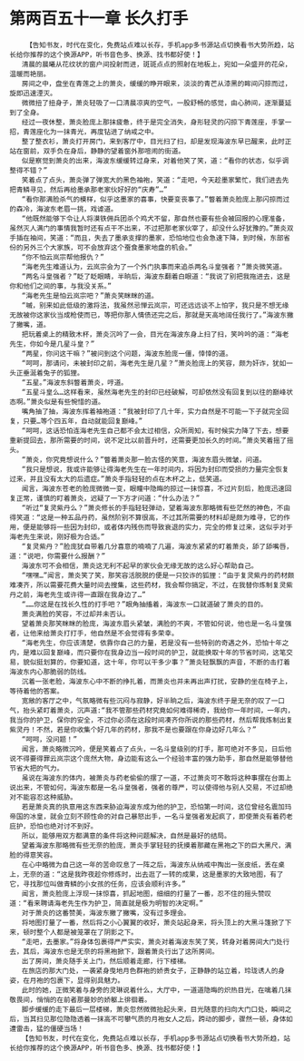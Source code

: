 # 第两百五十一章 长久打手
        【告知书友，时代在变化，免费站点难以长存，手机app多书源站点切换看书大势所趋，站长给你推荐的这个换源APP，听书音色多、换源、找书都好使！】
       清晨的晨曦从花纹状的窗户间投射而进，斑斑点点的照射在地板上，宛如一朵盛开的花朵，温暖而艳丽。
       房间之中，盘坐在青莲之上的萧炎，缓缓的睁开眼来，淡淡的青芒从漆黑的眸间闪掠而过，旋即迅速湮灭。
       微微扭了扭身子，萧炎轻吸了一口清晨凉爽的空气，一股舒畅的感觉，由心肺间，逐渐蔓延到了全身。
       经过一夜休整，萧炎脸庞上那抹疲惫，终于是完全消失，身形轻灵的闪掠下青莲座，手掌一招，青莲座化为一抹青光，再度钻进了纳戒之中。
       整了整衣衫，萧炎打开房门，来到客厅中，目光扫了扫，却是发现海波东早已醒来，此时正站在窗前，双手负在身后，静静的望着窗外那喧闹的街道。
       似是察觉到萧炎的出来，海波东缓缓转过身来，对着他笑了笑，道：“看你的状态，似乎调整得不错？”
       笑着点了点头，萧炎弹了弹宽大的黑色袖袍，笑道：“走吧，今天趁墨家繁忙，我们进去先把青鳞寻见，然后再给墨承那老家伙好好的“庆寿”…”
       “看你那满脸杀气的模样，似乎这墨家的喜事，快要变丧事了。”瞥着萧炎脸庞上那闪掠而过的森冷，海波东老眉一挑，戏谑道。
       “他既然能够下令让人将漠铁佣兵团杀个鸡犬不留，那自然也要有些会被回报的心理准备，虽然灭人满门的事情我暂时还有点干不出来，不过把那老家伙宰了，却没什么好犹豫的。”萧炎双手插在袖间，笑道：“而且，失去了墨承支撑的墨家，恐怕地位也会急速下降，到时候，东部省份的另外三个大家族，可不会放弃这个蚕食墨家地盘的机会。”
       “你不怕云岚宗帮他报仇？”
       “海老先生难道认为，云岚宗会为了一个外门执事而来追杀两名斗皇强者？”萧炎微笑道。
       “两名斗皇强者？”眨了眨眼睛，半晌后，海波东翻着白眼道：“我说了别把我拖进去，这是你和他们之间的事，与我没关系。”
       “海老先生是怕云岚宗吧？”萧炎笑眯眯的道。
       “嘁，别来如此低级的激将法，我虽然忌惮云岚宗，可还远远谈不上怕字，我只是不想无缘无故被你这家伙当成枪使而已，等把你那人情债还完之后，那就是天高地阔任我行了。”海波东撇了撇嘴，道。
       把玩着桌上的精致木杯，萧炎沉吟了一会，目光在海波东身上扫了扫，笑吟吟的道：“海老先生，你如今是几星斗皇？”
       “两星，你问这干嘛？”被问到这个问题，海波东脸庞一僵，悻悻的道。
       “呵呵，那请问，未被封印之前，海老先生是几星？”萧炎脸庞上的笑容，颇为奸诈，犹如一头正垂涎着兔子的狐狸。
       “五星。”海波东斜瞥着萧炎，哼道。
       “五星斗皇么…这样看来，虽然海老先生的封印已经破解，可却依然没有回复到以往的巅峰状态啊。”萧炎似是有些惋惜的道。
       嘴角抽了抽，海波东挥着袖袍道：“我被封印了几十年，实力自然是不可能一下子就完全回复，只要…等个四五年，自动就能回复巅峰。”
       “呵呵，这话恐怕连海老先生自己都不会太过相信，众所周知，有时候实力降了下去，想要重新提回去，那所需要的时间，说不定比以前晋升时，还需要更加长久的时间。”萧炎笑着摇了摇头。
       “萧炎，你究竟想说什么？”瞥着萧炎那一脸古怪的笑意，海波东眉头微皱，问道。
       “我只是想说，我或许能够让得海老先生在一年时间内，将因为封印而受损的力量完全恢复过来，并且没有太大的后遗症。”萧炎手指轻轻的点在木杯之上，低笑道。
       闻言，海波东苍老的脸庞微微一变，眼瞳中隐晦的掠过一抹惊喜，不过片刻后，脸庞迅速回复正常，谨慎的盯着萧炎，迟疑了一下方才问道：“什么办法？”
       “听过“复灵紫丹么？”萧炎修长的手指轻轻弹动，望着海波东那略微有些茫然的神色，不由得笑道：“这是一种五品丹药，虽然阶别不算很高，不过其所需要的材料却是颇为难寻，它的作用，便是能够将一些因为封印，或者体内残伤而导致衰退的实力，完全的修复过来，这似乎对于海老先生来说，刚好极为合适。”
       “复灵紫丹？”脸庞犹自带着几分喜意的喃喃了几遍，海波东紧紧的盯着萧炎，舔了舔嘴唇，道：“说吧，你需要什么报酬？”
       海波东可不会相信，萧炎这无利不起早的家伙会无缘无故的这么好心帮助自己。
       “嘿嘿…”闻言，萧炎笑了笑，那笑容活脱脱的便是一只狡诈的狐狸：“由于复灵紫丹的药材颇难凑齐，所以需要花费大量时间去搜集，这些药材，我会帮你搞定，不过，在我替你炼制复灵紫丹之前，海老先生或许得一直跟在我身边了…”
       “……你这是在找长久性的打手吧？”眼角抽搐着，海波东一口就道破了萧炎的目的。
       萧炎满脸的笑容，不过却并未否认。
       望着萧炎那笑眯眯的脸庞，海波东眉头紧皱，满脸的不爽，不管如何说，他也是一名斗皇强者，让他来给萧炎打打手，他自然是不会觉得有多荣幸。
       “海老先生，你应该清楚，依靠你自己的力量，若是没有一些特别的奇遇之外，恐怕十年之内，是难以回复巅峰，而只要你在我身边当一段时间的护卫，就能换取十年的节省时间，这笔交易，貌似挺划算的，你要知道，这十年，你可以干多少事？”萧炎轻飘飘的声音，不断的击打着海波东内心那脆弱的防线。
       沉着一张老脸，海波东心中不断的挣扎着，而萧炎也并未再出声打扰，安静的坐在椅子上，等待着他的答案。
       宽敞的客厅之中，气氛略微有些沉闷与寂静，好半晌之后，海波东终于是无奈的叹了一口气，抬头紧盯着萧炎，沉声道:“我不管那些药材究竟如何难得稀奇，我给你一年时间，一年内，我当你的护卫，保你的安全，不过你必须在这段时间凑齐你所说的那些药材，然后帮我炼制出复紫灵丹！不然，若是你收集个好几年的药材，那我不是也要跟在你身边好几年么？”
       “呵呵，没问题！”
       闻言，萧炎略微沉吟，便是笑着点了点头，一名斗皇级别的打手，那可绝对不多见，日后他说不得要得罪云岚宗这个庞然大物，身边能有这么一个经验丰富的强力助手，那自然是能够替他节省大把的气力。
       虽说在海波东的体内，被萧炎与药老偷偷的摆了一道，不过萧炎可不敢将这种事摆在台面上说出来，不管如何，海波东都是一名斗皇强者，强者的尊严，可以使得他与别人交易，不过却绝对不能容忍这种威胁。
       若是萧炎真的执意用这东西来胁迫海波东成为他的护卫，恐怕第一时间，这位曾经名震加玛帝国的冰皇，就会立刻不顾性命的对自己暴怒出手，一名斗皇强者发起疯了，即使萧炎有着药老庇护，恐怕也绝对讨不到好。
       所以，能够用双方都满意的条件将这种问题解决，自然是最好的结局。
       望着海波东那略微有些无奈的脸庞，萧炎手掌轻轻的抚摸着那藏在黑袍之下的巨大黑尺，满脸的得意笑容。
       在心中略微为自己这一年的苦命叹息了一阵之后，海波东从纳戒中掏出一张皮纸，丢在桌上，无奈的道：“这是我昨夜趁你修炼时，出去逛了一转的成果，这是墨家的大致地图，有了它，寻找那位叫做青鳞的小女孩的任务，应该会顺利许多。”
       闻言，萧炎脸庞上浮现一抹惊喜，抓起地图，细细的打量了一番，忍不住的摇头赞叹道：“看来聘请海老先生作为护卫，简直就是极为明智的决定啊。”
       对于萧炎的这番赞美，海波东撇了撇嘴，没有过多理会。
       将地图打量了一番，然后将之小心翼翼的收好，萧炎站起身来，将头顶上的大黑斗篷掀了下来，顿时整个人都是被笼罩在了阴影之下。
       “走吧，去墨家。”将身体包裹得严严实实，萧炎对着海波东笑了笑，转身对着房间大门处行去，其后，海波东也是无奈的将黑袍掀下，跟着萧炎行出了这所房间。
       出了房间，萧炎随手关上门，然后顺着走廊，行下楼梯。
       在旅店的那大门处，一袭紧身曳地月色群袍的娇贵女子，正静静的站立着，玲珑诱人的身姿，在月袍的包裹下，显得别具魅力。
       此时的她，正微笑着与身旁的灵琳说着什么，大厅中，一道道隐晦的炽热目光，在噙着几抹敬畏间，悄悄的在前者那曼妙的娇躯上徘徊着。
       脚步缓缓的走下最后一层楼梯，萧炎忽然微微抬起头来，目光随意的扫向大门口处，瞬间之后，当其扫见那位隐隐透着一抹高不可攀气质的月袍女人之后，跨动的脚步，骤然一顿，身体如遭雷击，猛的僵硬当场！
       【告知书友，时代在变化，免费站点难以长存，手机app多书源站点切换看书大势所趋，站长给你推荐的这个换源APP，听书音色多、换源、找书都好使！】